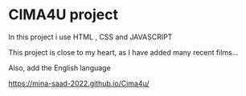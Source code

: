 # CIMA4U project

In this project i use HTML , CSS and JAVASCRIPT 

This project is close to my heart, as I have added many recent films... 

Also, add the English language

https://mina-saad-2022.github.io/Cima4u/
